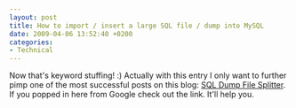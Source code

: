 ```yaml
---
layout: post
title: How to import / insert a large SQL file / dump into MySQL
date: 2009-04-06 13:52:40 +0200
categories:
- Technical
---
```

Now that's keyword stuffing! :) Actually with this entry I only want to further pimp one of the most successful posts on this blog: <a href="http://www.rusiczki.net/2007/01/24/sql-dump-file-splitter/">SQL Dump File Splitter</a>. If you popped in here from Google check out the link. It'll help you.
